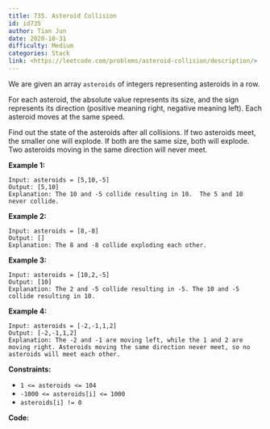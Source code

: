 ```yaml
---
title: 735. Asteroid Collision
id: id735
author: Tian Jun
date: 2020-10-31
difficulty: Medium
categories: Stack
link: <https://leetcode.com/problems/asteroid-collision/description/>
---
```


We are given an array `asteroids` of integers representing asteroids in a row.

For each asteroid, the absolute value represents its size, and the sign
represents its direction (positive meaning right, negative meaning left). Each
asteroid moves at the same speed.

Find out the state of the asteroids after all collisions. If two asteroids
meet, the smaller one will explode. If both are the same size, both will
explode. Two asteroids moving in the same direction will never meet.



**Example 1:**
            
	Input: asteroids = [5,10,-5]    
	Output: [5,10]    
	Explanation: The 10 and -5 collide resulting in 10.  The 5 and 10 never collide.    

**Example 2:**
            
	Input: asteroids = [8,-8]    
	Output: []    
	Explanation: The 8 and -8 collide exploding each other.    

**Example 3:**
            
	Input: asteroids = [10,2,-5]    
	Output: [10]    
	Explanation: The 2 and -5 collide resulting in -5. The 10 and -5 collide resulting in 10.    

**Example 4:**
            
	Input: asteroids = [-2,-1,1,2]    
	Output: [-2,-1,1,2]    
	Explanation: The -2 and -1 are moving left, while the 1 and 2 are moving right. Asteroids moving the same direction never meet, so no asteroids will meet each other.    



**Constraints:**

  * `1 <= asteroids <= 104`
  * `-1000 <= asteroids[i] <= 1000`
  * `asteroids[i] != 0`


**Code:**
